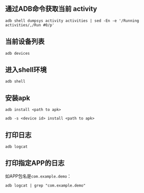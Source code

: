 ## 通过ADB命令获取当前 activity
```plain
adb shell dumpsys activity activities | sed -En -e '/Running activities/,/Run #0/p'
```

## 当前设备列表
```plain
adb devices
```

## 进入shell环境
```plain
adb shell
```

## 安装apk
```plain
adb install <path to apk>
```

```plain
adb -s <device id> install <path to apk>
```

## 打印日志
```plain
adb logcat
```

## 打印指定APP的日志
如APP包名是`com.example.demo`：
```plain
adb logcat | grep "com.example.demo"
```